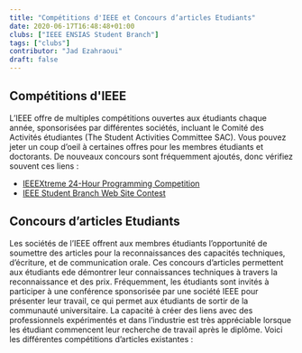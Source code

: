 ```yaml
---
title: "Compétitions d'IEEE et Concours d’articles Etudiants"
date: 2020-06-17T16:48:48+01:00
clubs: ["IEEE ENSIAS Student Branch"]
tags: ["clubs"]
contributor: "Jad Ezahraoui"
draft: false
---
```


## Compétitions d'IEEE

L’IEEE offre de multiples compétitions ouvertes aux étudiants chaque année, sponsorisées par différentes sociétés, incluant le Comité des Activités étudiantes (The Student Activities Committee SAC). Vous pouvez jeter un coup d’oeil à certaines offres pour les membres étudiants et doctorants. De nouveaux concours sont fréquemment ajoutés, donc vérifiez souvent ces liens :


- [IEEEXtreme 24-Hour Programming Competition](https://ieeextreme.org)
- [IEEE Student Branch Web Site Contest](https://students.ieee.org)

## Concours d’articles Etudiants

Les sociétés de l’IEEE offrent aux membres étudiants l’opportunité de soumettre des articles pour la reconnaissances des capacités techniques, d’écriture, et de communication orale. Ces concours d’articles permettent aux étudiants ede démontrer leur connaissances techniques à travers la reconnaissance et des prix. Fréquemment, les étudiants sont invités à participer à une conférence sponsorisée par une société IEEE pour présenter leur travail, ce qui permet aux étudiants de sortir de la communauté universitaire. La capacité à créer des liens avec des professionnels expérimentés et dans l’industrie est très appréciable lorsque les étudiant commencent leur recherche de travail après le diplôme. Voici les différentes compétitions d’articles existantes :
